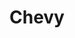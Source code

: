 ---
title: Chevy
crosslinks:
- CarAV
- cars
- Serendipity
- BoltEV
- delusionalcraigslist
- trashy
- ChevyTrucks
- Buick
- EngineBuilding
- cruze
- hockey
- titlegore
- camaro
- Holden
---